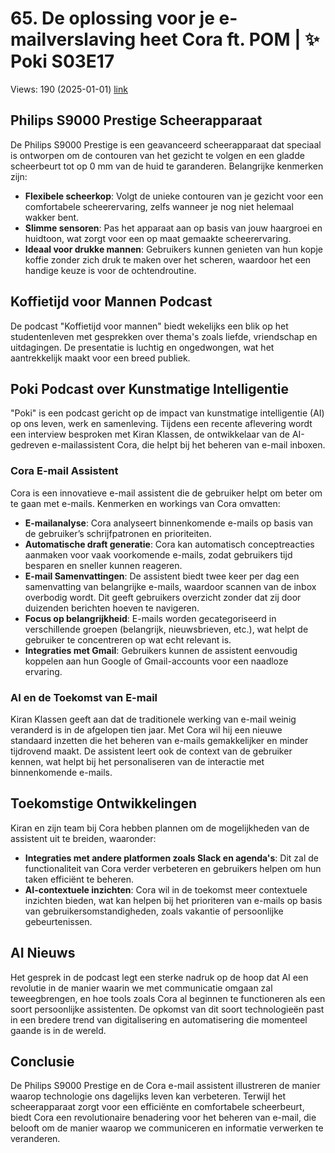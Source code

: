 # 65. De oplossing voor je e-mailverslaving heet Cora ft. POM | ✨ Poki S03E17
Views: 190 (2025-01-01) [link](https://www.youtube.com/watch?v=_dS7tD0nKbE)


 ## Philips S9000 Prestige Scheerapparaat
De Philips S9000 Prestige is een geavanceerd scheerapparaat dat speciaal is ontworpen om de contouren van het gezicht te volgen en een gladde scheerbeurt tot op 0 mm van de huid te garanderen. Belangrijke kenmerken zijn:

- **Flexibele scheerkop**: Volgt de unieke contouren van je gezicht voor een comfortabele scheerervaring, zelfs wanneer je nog niet helemaal wakker bent.
- **Slimme sensoren**: Pas het apparaat aan op basis van jouw haargroei en huidtoon, wat zorgt voor een op maat gemaakte scheerervaring.
- **Ideaal voor drukke mannen**: Gebruikers kunnen genieten van hun kopje koffie zonder zich druk te maken over het scheren, waardoor het een handige keuze is voor de ochtendroutine.

## Koffietijd voor Mannen Podcast
De podcast "Koffietijd voor mannen" biedt wekelijks een blik op het studentenleven met gesprekken over thema's zoals liefde, vriendschap en uitdagingen. De presentatie is luchtig en ongedwongen, wat het aantrekkelijk maakt voor een breed publiek.

## Poki Podcast over Kunstmatige Intelligentie
"Poki" is een podcast gericht op de impact van kunstmatige intelligentie (AI) op ons leven, werk en samenleving. Tijdens een recente aflevering wordt een interview besproken met Kiran Klassen, de ontwikkelaar van de AI-gedreven e-mailassistent Cora, die helpt bij het beheren van e-mail inboxen.

### Cora E-mail Assistent
Cora is een innovatieve e-mail assistent die de gebruiker helpt om beter om te gaan met e-mails. Kenmerken en workings van Cora omvatten:

- **E-mailanalyse**: Cora analyseert binnenkomende e-mails op basis van de gebruiker’s schrijfpatronen en prioriteiten.
- **Automatische draft generatie**: Cora kan automatisch conceptreacties aanmaken voor vaak voorkomende e-mails, zodat gebruikers tijd besparen en sneller kunnen reageren.
- **E-mail Samenvattingen**: De assistent biedt twee keer per dag een samenvatting van belangrijke e-mails, waardoor scannen van de inbox overbodig wordt. Dit geeft gebruikers overzicht zonder dat zij door duizenden berichten hoeven te navigeren.
- **Focus op belangrijkheid**: E-mails worden gecategoriseerd in verschillende groepen (belangrijk, nieuwsbrieven, etc.), wat helpt de gebruiker te concentreren op wat echt relevant is.
- **Integraties met Gmail**: Gebruikers kunnen de assistent eenvoudig koppelen aan hun Google of Gmail-accounts voor een naadloze ervaring.

### AI en de Toekomst van E-mail
Kiran Klassen geeft aan dat de traditionele werking van e-mail weinig veranderd is in de afgelopen tien jaar. Met Cora wil hij een nieuwe standaard inzetten die het beheren van e-mails gemakkelijker en minder tijdrovend maakt. De assistent leert ook de context van de gebruiker kennen, wat helpt bij het personaliseren van de interactie met binnenkomende e-mails.

## Toekomstige Ontwikkelingen
Kiran en zijn team bij Cora hebben plannen om de mogelijkheden van de assistent uit te breiden, waaronder:

- **Integraties met andere platformen zoals Slack en agenda's**: Dit zal de functionaliteit van Cora verder verbeteren en gebruikers helpen om hun taken efficiënt te beheren.
- **AI-contextuele inzichten**: Cora wil in de toekomst meer contextuele inzichten bieden, wat kan helpen bij het prioriteren van e-mails op basis van gebruikersomstandigheden, zoals vakantie of persoonlijke gebeurtenissen.

## AI Nieuws
Het gesprek in de podcast legt een sterke nadruk op de hoop dat AI een revolutie in de manier waarin we met communicatie omgaan zal teweegbrengen, en hoe tools zoals Cora al beginnen te functioneren als een soort persoonlijke assistenten. De opkomst van dit soort technologieën past in een bredere trend van digitalisering en automatisering die momenteel gaande is in de wereld.

## Conclusie
De Philips S9000 Prestige en de Cora e-mail assistent illustreren de manier waarop technologie ons dagelijks leven kan verbeteren. Terwijl het scheerapparaat zorgt voor een efficiënte en comfortabele scheerbeurt, biedt Cora een revolutionaire benadering voor het beheren van e-mail, die belooft om de manier waarop we communiceren en informatie verwerken te veranderen.